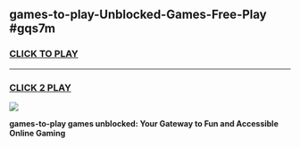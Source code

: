 
## games-to-play-Unblocked-Games-Free-Play #gqs7m
<h3>
<a href="https://us.freeplayer.one?title=games-to-play&ref=9M">CLICK TO PLAY</a></h3>
<hr>

<h3>
<a href="https://us.freeplayer.one?title=games-to-play&ref=9M">CLICK 2 PLAY</a>
  
</h3>

<a href="https://us.freeplayer.one?title=games-to-play&ref=9M"><img src="https://clearcache.store/games.png"></a>


**games-to-play games unblocked: Your Gateway to Fun and Accessible Online Gaming**
